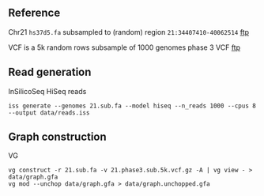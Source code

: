 ## Reference

Chr21 `hs37d5.fa` subsampled to (random) region `21:34407410-40062514` [ftp](ftp://ftp.1000genomes.ebi.ac.uk//vol1/ftp/technical/reference/phase2_reference_assembly_sequence/hs37d5.fa.gz)

VCF is a 5k random rows subsample of 1000 genomes phase 3 VCF [ftp](https://ftp.1000genomes.ebi.ac.uk/vol1/ftp/release/20130502/ALL.chr21.phase3_shapeit2_mvncall_integrated_v5b.20130502.genotypes.vcf.gz)

## Read generation
InSilicoSeq HiSeq reads
```
iss generate --genomes 21.sub.fa --model hiseq --n_reads 1000 --cpus 8 --output data/reads.iss
```

## Graph construction
VG
```
vg construct -r 21.sub.fa -v 21.phase3.sub.5k.vcf.gz -A | vg view - > data/graph.gfa
vg mod --unchop data/graph.gfa > data/graph.unchopped.gfa
```
